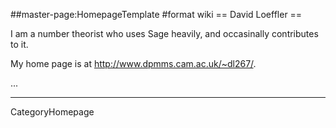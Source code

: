 ##master-page:HomepageTemplate
#format wiki
== David Loeffler ==

I am a number theorist who uses Sage heavily, and occasinally contributes to it.

My home page is at http://www.dpmms.cam.ac.uk/~dl267/.

...

----
CategoryHomepage
